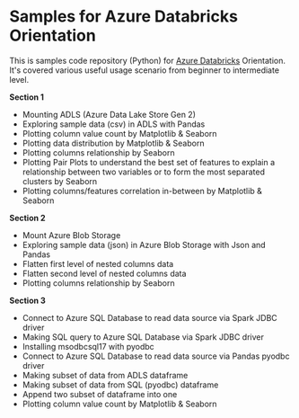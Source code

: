 # Samples for Azure Databricks Orientation

This is samples code repository (Python) for [Azure Databricks](https://docs.microsoft.com/en-us/azure/databricks/scenarios/what-is-azure-databricks) Orientation. It's covered various useful usage scenario from beginner to intermediate level.

**Section 1**
* Mounting ADLS (Azure Data Lake Store Gen 2)
* Exploring sample data (csv) in ADLS with Pandas
* Plotting column value count by Matplotlib & Seaborn
* Plotting data distribution by Matplotlib & Seaborn
* Plotting columns relationship by Seaborn
* Plotting Pair Plots to understand the best set of features to explain a relationship between two variables or to form the most separated clusters by Seaborn
* Plotting columns/features correlation in-between by Matplotlib & Seaborn

**Section 2**
* Mount Azure Blob Storage
* Exploring sample data (json) in Azure Blob Storage with Json and Pandas
* Flatten first level of nested columns data
* Flatten second level of nested columns data
* Plotting columns relationship by Seaborn

**Section 3**
* Connect to Azure SQL Database to read data source via Spark JDBC driver
* Making SQL query to Azure SQL Database via Spark JDBC driver
* Installing msodbcsql17 with pyodbc
* Connect to Azure SQL Database to read data source via Pandas pyodbc driver
* Making subset of data from ADLS dataframe
* Making subset of data from SQL (pyodbc) dataframe
* Append two subset of dataframe into one
* Plotting column value count by Matplotlib & Seaborn








